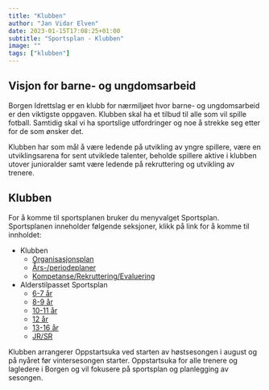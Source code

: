 ```yaml
---
title: "Klubben"
author: "Jan Vidar Elven"
date: 2023-01-15T17:08:25+01:00
subtitle: "Sportsplan - Klubben"
image: ""
tags: ["klubben"]
---
```


## Visjon for barne- og ungdomsarbeid

Borgen Idrettslag er en klubb for nærmiljøet hvor barne- og ungdomsarbeid er den viktigste oppgaven. Klubben skal ha et tilbud til alle som vil spille fotball. Samtidig skal vi ha sportslige utfordringer og noe å strekke seg etter for de som ønsker det.

Klubben har som mål å være ledende på utvikling av yngre spillere, være en utviklingsarena for sent utviklede talenter, beholde spillere aktive i klubben utover junioralder samt være ledende på rekruttering og utvikling av trenere.

## Klubben

For å komme til sportsplanen bruker du menyvalget Sportsplan. Sportsplanen inneholder følgende seksjoner, klikk på link for å komme til innholdet:

- Klubben
  - [Organisasjonsplan](/page/klubben/organisasjonsplan/)
  - [Års-/periodeplaner](/page/klubben/periodeplaner/)
  - [Kompetanse/Rekruttering/Evaluering](/page/klubben/kompetanse/)
- Alderstilpasset Sportsplan
  - [6-7 år](/page/sportsplan/6-7/)
  - [8-9 år](/page/sportsplan/8-9/)
  - [10-11 år](/page/sportsplan/10-11/)
  - [12 år](/page/sportsplan/12/)
  - [13-16 år](/page/sportsplan/13-16/)
  - [JR/SR](/page/sportsplan/JR-SR/)
  
Klubben arrangerer Oppstartsuka ved starten av høstsesongen i august og på nyåret før vintersesongen starter. Oppstartsuka for alle trenere og lagledere i Borgen og vil fokusere på sportsplan og planlegging av sesongen.
